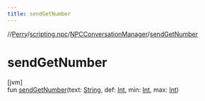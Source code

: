 ```yaml
---
title: sendGetNumber
---
```

//[Perry](../../../index.html)/[scripting.npc](../index.html)/[NPCConversationManager](index.html)/[sendGetNumber](send-get-number.html)



# sendGetNumber



[jvm]\
fun [sendGetNumber](send-get-number.html)(text: [String](https://kotlinlang.org/api/latest/jvm/stdlib/kotlin/-string/index.html), def: [Int](https://kotlinlang.org/api/latest/jvm/stdlib/kotlin/-int/index.html), min: [Int](https://kotlinlang.org/api/latest/jvm/stdlib/kotlin/-int/index.html), max: [Int](https://kotlinlang.org/api/latest/jvm/stdlib/kotlin/-int/index.html))




